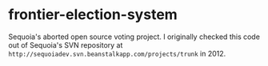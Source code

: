 # frontier-election-system
Sequoia's aborted open source voting project. I originally checked this code
out of Sequoia's SVN repository at
`http://sequoiadev.svn.beanstalkapp.com/projects/trunk` in 2012.

